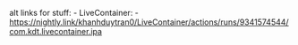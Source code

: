 alt links for stuff: - 
LiveContainer: - https://nightly.link/khanhduytran0/LiveContainer/actions/runs/9341574544/com.kdt.livecontainer.ipa
